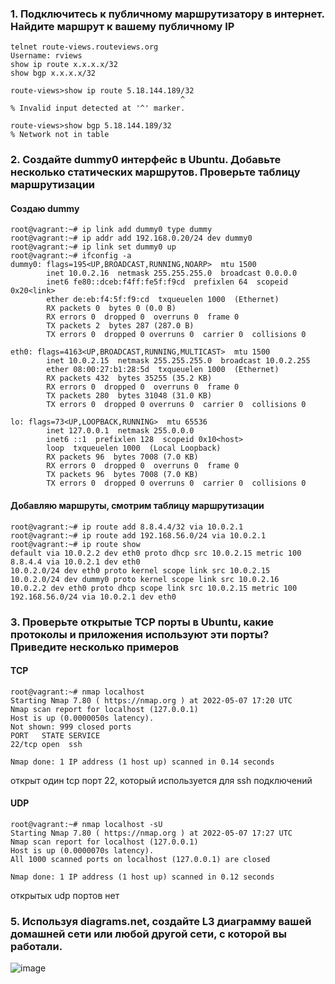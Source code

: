 ### 1. Подключитесь к публичному маршрутизатору в интернет. Найдите маршрут к вашему публичному IP
```
telnet route-views.routeviews.org
Username: rviews
show ip route x.x.x.x/32
show bgp x.x.x.x/32
```

```
route-views>show ip route 5.18.144.189/32
                                      ^
% Invalid input detected at '^' marker.
```

```
route-views>show bgp 5.18.144.189/32
% Network not in table
```
### 2. Создайте dummy0 интерфейс в Ubuntu. Добавьте несколько статических маршрутов. Проверьте таблицу маршрутизации
#### Создаю dummy
```
root@vagrant:~# ip link add dummy0 type dummy
root@vagrant:~# ip addr add 192.168.0.20/24 dev dummy0
root@vagrant:~# ip link set dummy0 up
root@vagrant:~# ifconfig -a
dummy0: flags=195<UP,BROADCAST,RUNNING,NOARP>  mtu 1500
        inet 10.0.2.16  netmask 255.255.255.0  broadcast 0.0.0.0
        inet6 fe80::dceb:f4ff:fe5f:f9cd  prefixlen 64  scopeid 0x20<link>
        ether de:eb:f4:5f:f9:cd  txqueuelen 1000  (Ethernet)
        RX packets 0  bytes 0 (0.0 B)
        RX errors 0  dropped 0  overruns 0  frame 0
        TX packets 2  bytes 287 (287.0 B)
        TX errors 0  dropped 0 overruns 0  carrier 0  collisions 0

eth0: flags=4163<UP,BROADCAST,RUNNING,MULTICAST>  mtu 1500
        inet 10.0.2.15  netmask 255.255.255.0  broadcast 10.0.2.255
        ether 08:00:27:b1:28:5d  txqueuelen 1000  (Ethernet)
        RX packets 432  bytes 35255 (35.2 KB)
        RX errors 0  dropped 0  overruns 0  frame 0
        TX packets 280  bytes 31048 (31.0 KB)
        TX errors 0  dropped 0 overruns 0  carrier 0  collisions 0

lo: flags=73<UP,LOOPBACK,RUNNING>  mtu 65536
        inet 127.0.0.1  netmask 255.0.0.0
        inet6 ::1  prefixlen 128  scopeid 0x10<host>
        loop  txqueuelen 1000  (Local Loopback)
        RX packets 96  bytes 7008 (7.0 KB)
        RX errors 0  dropped 0  overruns 0  frame 0
        TX packets 96  bytes 7008 (7.0 KB)
        TX errors 0  dropped 0 overruns 0  carrier 0  collisions 0
```
#### Добавляю маршруты, смотрим таблицу маршрутизации
```
root@vagrant:~# ip route add 8.8.4.4/32 via 10.0.2.1
root@vagrant:~# ip route add 192.168.56.0/24 via 10.0.2.1
root@vagrant:~# ip route show
default via 10.0.2.2 dev eth0 proto dhcp src 10.0.2.15 metric 100
8.8.4.4 via 10.0.2.1 dev eth0
10.0.2.0/24 dev eth0 proto kernel scope link src 10.0.2.15
10.0.2.0/24 dev dummy0 proto kernel scope link src 10.0.2.16
10.0.2.2 dev eth0 proto dhcp scope link src 10.0.2.15 metric 100
192.168.56.0/24 via 10.0.2.1 dev eth0

```
### 3. Проверьте открытые TCP порты в Ubuntu, какие протоколы и приложения используют эти порты? Приведите несколько примеров

#### TCP
```
root@vagrant:~# nmap localhost
Starting Nmap 7.80 ( https://nmap.org ) at 2022-05-07 17:20 UTC
Nmap scan report for localhost (127.0.0.1)
Host is up (0.0000050s latency).
Not shown: 999 closed ports
PORT   STATE SERVICE
22/tcp open  ssh

Nmap done: 1 IP address (1 host up) scanned in 0.14 seconds
```
открыт один tcp порт 22, который используется для ssh подключений
#### UDP
```
root@vagrant:~# nmap localhost -sU
Starting Nmap 7.80 ( https://nmap.org ) at 2022-05-07 17:27 UTC
Nmap scan report for localhost (127.0.0.1)
Host is up (0.0000070s latency).
All 1000 scanned ports on localhost (127.0.0.1) are closed

Nmap done: 1 IP address (1 host up) scanned in 0.12 seconds
```
открытых udp портов нет

### 5. Используя diagrams.net, создайте L3 диаграмму вашей домашней сети или любой другой сети, с которой вы работали.
![image](https://user-images.githubusercontent.com/98211990/167265896-174a90c3-11b6-40c8-a682-37e1945294b0.png)

